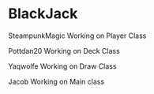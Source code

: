 # BlackJack

SteampunkMagic Working on
Player Class

Pottdan20 Working on 
Deck Class

Yaqwolfe Working on
Draw Class

Jacob Working on 
Main class

